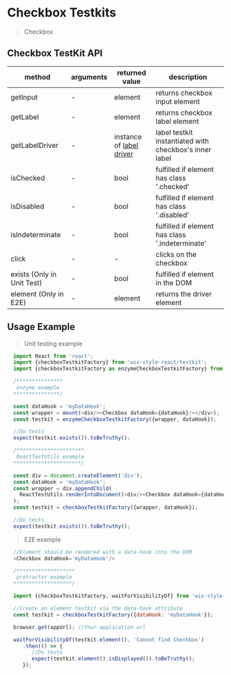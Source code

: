# Checkbox Testkits

> Checkbox

## Checkbox TestKit API

| method                     | arguments | returned value                           | description                              |
| -------------------------- | --------- | ---------------------------------------- | ---------------------------------------- |
| getInput                   | -         | element                                  | returns checkbox input element           |
| getLabel                   | -         | element                                  | returns checkbox label element           |
| getLabelDriver             | -         | instance of [label driver](https://wix.github.io/wix-style-react/?selectedKind=Core&selectedStory=Label&full=0&down=0&left=1&panelRight=0) | label testkit instantiated with checkbox's inner label |
| isChecked                  | -         | bool                                     | fulfilled if element has class '.checked' |
| isDisabled                 | -         | bool                                     | fulfilled if element has class '.disabled' |
| isIndeterminate            | -         | bool                                     | fulfilled if element has class '.indeterminate' |
| click                      | -         | -                                        | clicks on the checkbox                   |
| exists (Only in Unit Test) | -         | bool                                     | fulfilled if element in the DOM          |
| element (Only in E2E)      | -         | element                                  | returns the driver element               |

## Usage Example

> Unit testing example

```javascript
  import React from 'react';
  import {checkboxTestkitFactory} from 'wix-style-react/testkit';
  import {checkboxTestkitFactory as enzymeCheckboxTestkitFactory} from 'wix-style-react/testkit/enzyme';

  /***************
   enzyme example
  ***************/

  const dataHook = 'myDataHook';
  const wrapper = mount(<div/><Checkbox dataHook={dataHook}/></div>);
  const testkit = enzymeCheckboxTestkitFactory({wrapper, dataHook});

  //Do tests
  expect(testkit.exists()).toBeTruthy();

  /**********************
   ReactTestUtils example
  **********************/

  const div = document.createElement('div');
  const dataHook = 'myDataHook';
  const wrapper = div.appendChild(
    ReactTestUtils.renderIntoDocument(<div/><Checkbox dataHook={dataHook}/></div>, {dataHook})
  );
  const testkit = checkboxTestkitFactory({wrapper, dataHook});

  //Do tests
  expect(testkit.exists()).toBeTruthy();
```
> E2E example

```javascript
  //Element should be rendered with a data-hook into the DOM
  <Checkbox dataHook='myDataHook'/>

  /*******************
   protractor example
  *******************/

  import {checkboxTestkitFactory, waitForVisibilityOf} from 'wix-style-react/testkit/protractor';

  //Create an element testkit via the data-hook attribute
  const testkit = checkboxTestkitFactory({dataHook: 'myDataHook'});

  browser.get(appUrl); //Your application url

  waitForVisibilityOf(testkit.element(), 'Cannot find Checkbox')
     .then(() => {
        //Do tests
        expect(testkit.element().isDisplayed()).toBeTruthy();
     });
```
